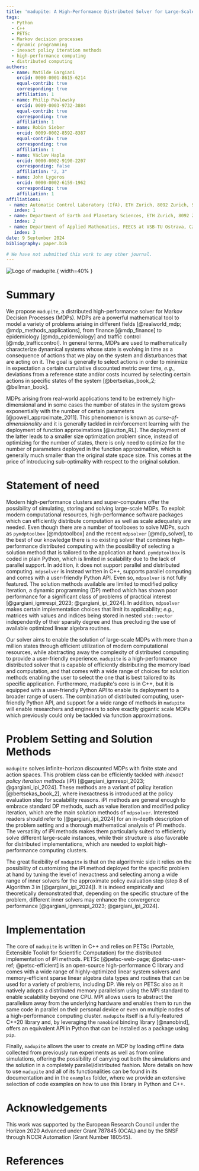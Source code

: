 ```yaml
---
title: 'madupite: A High-Performance Distributed Solver for Large-Scale Markov Decision Processes'
tags:
  - Python
  - C++
  - PETSc
  - Markov decision processes
  - dynamic programming
  - inexact policy iteration methods
  - high-performance computing
  - distributed computing
authors:
  - name: Matilde Gargiani
    orcid: 0000-0001-8615-6214
    equal-contrib: true
    corresponding: true 
    affiliation: 1
  - name: Philip Pawlowsky
    orcid: 0009-0003-9732-3884
    equal-contrib: true 
    corresponding: true
    affiliation: 1
  - name: Robin Sieber
    orcid: 0009-0002-8592-8387
    equal-contrib: true
    corresponding: true
    affiliation: 1
  - name: Václav Hapla
    orcid: 0000-0002-9190-2207
    corresponding: false
    affiliation: "2, 3"
  - name: John Lygeros
    orcid: 0000-0002-6159-1962
    corresponding: true
    affiliation: 1
affiliations:
 - name: Automatic Control Laboratory (IfA), ETH Zurich, 8092 Zurich, Switzerland 
   index: 1
 - name: Department of Earth and Planetary Sciences, ETH Zurich, 8092 Zurich, Switzerland 
   index: 2
 - name: Department of Applied Mathematics, FEECS at VSB-TU Ostrava, Czechia 
   index: 3
date: 9 September 2024
bibliography: paper.bib

# We have not submitted this work to any other journal.
---
```


![Logo of `madupite`.](madupite_logo.png){ width=40% }

# Summary

We propose `madupite`, a distributed high-performance solver for Markov Decision Processes (MDPs).
MDPs are a powerful mathematical tool to model a variety of problems arising in different fields [@realworld_mdp; @mdp_methods_applications], from finance [@mdp_finance] to epidemiology [@mdp_epidemiology] and traffic control [@mdp_trafficcontrol]. In general terms, MDPs are used to mathematically characterize dynamical systems whose state is evolving in time as a consequence of actions that we play on the system and disturbances that are acting on it. The goal is generally to select actions in order to minimize in expectation a certain cumulative discounted metric over time, *e.g.*, deviations from a reference state and/or costs incurred by selecting certain actions in specific states of the system [@bertsekas_book_2; @bellman_book]. 

MDPs arising from real-world applications tend to be extremely high-dimensional and in some cases the number of states in the system grows exponentially with the number of certain parameters [@powell_approximate_2011]. This phenomenon is known as *curse-of-dimensionality*  and it is generally tackled in reinforcement learning with the deployment of function approximations [@sutton_RL]. The deployment of the latter leads to a smaller size optimization problem since, instead of optimizing for the number of states, there is only need to optimize for the number of parameters deployed in the function approximation, which is generally much smaller than the original state space size. This comes at the price of introducing sub-optimality with respect to the original solution. 

# Statement of need

Modern high-performance clusters and super-computers offer the possibility of simulating, storing and solving large-scale MDPs. To exploit modern computational resources, high-performance software packages which can efficiently distribute computation as well as scale adequately are needed. Even though there are a number of toolboxes to solve MDPs, such as `pymdptoolbox` [@mdptoolbox] and the recent `mdpsolver` [@mdp_solver], to the best of our knowledge there is no existing solver that combines high-performance distributed computing with the possibility of selecting a solution method that is tailored to the application at hand. `pymdptoolbox` is coded in plain Python, which is limited in scalability due to the lack of parallel support. In addition, it does not support parallel and distributed computing. `mdpsolver` is instead written in C++, supports parallel computing and comes with a user-friendly Python API. Even so, `mdpsolver` is not fully featured. The solution methods available are limited to modified policy iteration, a dynamic programming (DP) method which has shown poor performance for a significant class of problems of practical interest [@gargiani_igmrespi_2023; @gargiani_ipi_2024]. In addition, `mdpsolver` makes certain implementation choices that limit its applicability; *e.g.*, matrices with values and indices being stored in nested `std::vector` independently of their sparsity degree and thus precluding the use of available optimized linear algebra routines.

Our solver aims to enable the solution of large-scale MDPs with more than a million states through efficient utilization of modern computational resources, while abstracting away the complexity of distributed computing to provide a user-friendly experience. `madupite` is a high-performance distributed solver that is capable of efficiently distributing the memory load and computation, and that comes with a wide range of choices for solution methods enabling the user to select the one that is best tailored to its specific application. Furthermore, madupite's core is in C++, but it is equipped with a user-friendly Python API to enable its deployment to a broader range of users.
The combination of distributed computing, user-friendly Python API, and support for a wide range of methods in `madupite` will enable researchers and engineers to solve exactly gigantic scale MDPs which previously could only be tackled via function approximations.

# Problem Setting and Solution Methods

`madupite` solves infinite-horizon discounted MDPs with finite state and action spaces. This problem class can be efficiently tackled with *inexact policy iteration methods* (iPI) [@gargiani_igmrespi_2023; @gargiani_ipi_2024]. These methods are a variant of policy iteration [@bertsekas_book_2], where inexactness is introduced at the policy evaluation step for scalability reasons. iPI methods are general enough to embrace standard DP methods, such as value iteration and modified policy iteration, which are the main solution methods of `mdpsolver`. Interested readers should refer to [@gargiani_ipi_2024] for an in-depth description of the problem setting and a thorough mathematical analysis of iPI methods. The versatility of iPI methods makes them particularly suited to efficiently solve different large-scale instances, while their structure is also favorable for distributed implementations, which are needed to exploit high-performance computing clusters.

The great flexibility of `madupite` is that on the algorithmic side it relies on the possibility of customizing the iPI method deployed for the specific problem at hand by tuning the level of inexactness and selecting among a wide range of inner solvers for the approximate policy evaluation step (step 8 of Algorithm 3 in [@gargiani_ipi_2024]). It is indeed empirically and theoretically demonstrated that, depending on the specific structure of the problem, different inner solvers may enhance the convergence performance [@gargiani_igmrespi_2023; @gargiani_ipi_2024].   

# Implementation 

The core of `madupite` is written in C++ and relies on PETSc (Portable, Extensible Toolkit for Scientific Computation) for the distributed implementation of iPI methods. PETSc [@petsc-web-page; @petsc-user-ref; @petsc-efficient] is an open-source high-performance C library and comes with a wide range of highly-optimized linear system solvers and memory-efficient sparse linear algebra data types and routines that can be used for a variety of problems, including DP. We rely on PETSc also as it natively adopts a distributed memory parallelism using the MPI standard to enable scalability beyond one CPU. MPI allows users to abstract the parallelism away from the underlying hardware and enables them to run the same code in parallel on their personal device or even on multiple nodes of a high-performance computing cluster. `madupite` itself is a fully-featured C++20 library and, by leveraging the `nanobind` binding library [@nanobind], offers an equivalent API in Python that can be installed as a package using `pip`.

Finally, `madupite` allows the user to create an MDP by loading offline data collected from previously run experiments as well as from online simulations, offering the possibility of carrying out both the simulations and the solution in a completely parallel/distributed fashion. More details on how to use `madupite` and all of its functionalities can be found in its documentation and in the `examples` folder, where we provide an extensive selection of code examples on how to use this library in Python and C++.

# Acknowledgements

This work was supported by the European Research Council under the Horizon 2020 Advanced under Grant 787845 (OCAL) and by the SNSF through NCCR Automation (Grant Number 180545).

# References
